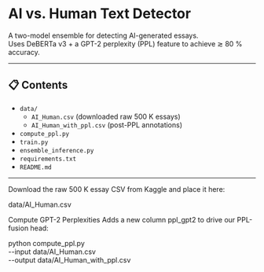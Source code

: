 # AI vs. Human Text Detector

A two-model ensemble for detecting AI-generated essays.  
Uses DeBERTa v3 + a GPT-2 perplexity (PPL) feature to achieve ≳ 80 % accuracy.

---

## 📋 Contents

- `data/`  
  - `AI_Human.csv` (downloaded raw 500 K essays)  
  - `AI_Human_with_ppl.csv` (post-PPL annotations)  
- `compute_ppl.py`  
- `train.py`  
- `ensemble_inference.py`  
- `requirements.txt`  
- `README.md`  

---

Download the raw 500 K essay CSV from Kaggle and place it here:

data/AI_Human.csv

Compute GPT-2 Perplexities
Adds a new column ppl_gpt2 to drive our PPL-fusion head:

python compute_ppl.py \
  --input data/AI_Human.csv \
  --output data/AI_Human_with_ppl.csv
